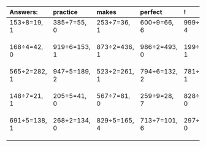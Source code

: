| Answers: | practice | makes | perfect | ! |
| :--- | :--- | :--- | :--- | :--- |
| 153÷8=19, 1 | 385÷7=55, 0 | 253÷7=36, 1 | 600÷9=66, 6 | 999÷5=199, 4 | 
|   |   |   |   |   | 
|   |   |   |   |   | 
|   |   |   |   |   | 
| 168÷4=42, 0 | 919÷6=153, 1 | 873÷2=436, 1 | 986÷2=493, 0 | 199÷6=33, 1 | 
|   |   |   |   |   | 
|   |   |   |   |   | 
|   |   |   |   |   | 
| 565÷2=282, 1 | 947÷5=189, 2 | 523÷2=261, 1 | 794÷6=132, 2 | 781÷3=260, 1 | 
|   |   |   |   |   | 
|   |   |   |   |   | 
|   |   |   |   |   | 
| 148÷7=21, 1 | 205÷5=41, 0 | 567÷7=81, 0 | 259÷9=28, 7 | 828÷9=92, 0 | 
|   |   |   |   |   | 
|   |   |   |   |   | 
|   |   |   |   |   | 
| 691÷5=138, 1 | 268÷2=134, 0 | 829÷5=165, 4 | 713÷7=101, 6 | 297÷3=99, 0 | 
|   |   |   |   |   | 
|   |   |   |   |   | 
|   |   |   |   |   | 
